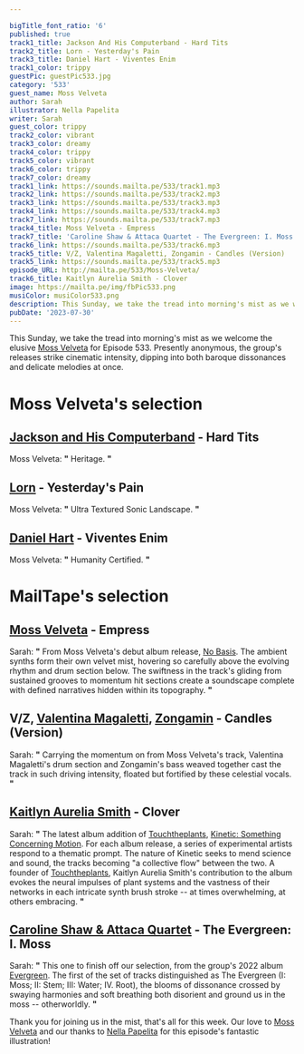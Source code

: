 ```yaml
---

bigTitle_font_ratio: '6'
published: true
track1_title: Jackson And His Computerband - Hard Tits
track2_title: Lorn - Yesterday's Pain
track3_title: Daniel Hart - Viventes Enim
track1_color: trippy
guestPic: guestPic533.jpg
category: '533'
guest_name: Moss Velveta
author: Sarah
illustrator: Nella Papelita
writer: Sarah
guest_color: trippy
track2_color: vibrant
track3_color: dreamy
track4_color: trippy
track5_color: vibrant
track6_color: trippy
track7_color: dreamy
track1_link: https://sounds.mailta.pe/533/track1.mp3
track2_link: https://sounds.mailta.pe/533/track2.mp3
track3_link: https://sounds.mailta.pe/533/track3.mp3
track4_link: https://sounds.mailta.pe/533/track4.mp3
track7_link: https://sounds.mailta.pe/533/track7.mp3
track4_title: Moss Velveta - Empress
track7_title: 'Caroline Shaw & Attaca Quartet - The Evergreen: I. Moss'
track6_link: https://sounds.mailta.pe/533/track6.mp3
track5_title: V/Z, Valentina Magaletti, Zongamin - Candles (Version)
track5_link: https://sounds.mailta.pe/533/track5.mp3
episode_URL: http://mailta.pe/533/Moss-Velveta/
track6_title: Kaitlyn Aurelia Smith - Clover
image: https://mailta.pe/img/fbPic533.png
musiColor: musiColor533.png
description: This Sunday, we take the tread into morning's mist as we welcome the elusive Moss Velveta for Episode 533. Presently anonymous, the group's releases strike cinematic intensity, dipping into both baroque dissonances and delicate harmonies at once.
pubDate: '2023-07-30'
---
```

 This Sunday, we take the tread into morning's mist as we welcome the elusive [Moss Velveta](https://www.mossvelveta.com/home) for Episode 533. Presently anonymous, the group's releases strike cinematic intensity, dipping into both baroque dissonances and delicate melodies at once.

# Moss Velveta's selection

## [Jackson and His Computerband](https://www.discogs.com/artist/15459-Jackson-His-Computer-Band) - Hard Tits
Moss Velveta: **"** Heritage. **"** 

## [Lorn](https://ninjatune.net/artist/lorn) - Yesterday's Pain
Moss Velveta: **"** Ultra Textured Sonic Landscape. **"** 

## [Daniel Hart](https://www.danielhartmusic.com/) - Viventes Enim
Moss Velveta: **"** Humanity Certified. **"** 

# MailTape's selection

## [Moss Velveta](https://www.mossvelveta.com/home) - Empress
Sarah: **"** From Moss Velveta's debut album release, [No Basis](https://mossvelveta.lnk.to/no-basis). The ambient synths form their own velvet mist, hovering so carefully above the evolving rhythm and drum section below. The swiftness in the track's gliding from sustained grooves to momentum hit sections create a soundscape complete with defined narratives hidden within its topography. **"** 

## V/Z, [Valentina Magaletti](https://valentinamagaletti.com/), [Zongamin](https://multiculti.bandcamp.com/) - Candles (Version)
Sarah: **"** Carrying the momentum on from Moss Velveta's track, Valentina Magaletti's drum section and Zongamin's bass weaved together cast the track in such driving intensity, floated but fortified by these celestial vocals. **"** 

## [Kaitlyn Aurelia Smith](https://kaitlynaureliasmith.bandcamp.com/) - Clover
Sarah: **"** The latest album addition of [Touchtheplants](https://touchtheplants.bandcamp.com/), [Kinetic: Something Concerning Motion](https://touchtheplants.bandcamp.com/album/kinetic-something-concerning-motion). For each album release, a series of experimental artists respond to a thematic prompt. The nature of Kinetic seeks to mend science and sound, the tracks becoming "a collective flow" between the two. A founder of [Touchtheplants](https://touchtheplants.bandcamp.com/), Kaitlyn Aurelia Smith's contribution to the album evokes the neural impulses of plant systems and the vastness of their networks in each intricate synth brush stroke -- at times overwhelming, at others embracing.  **"** 

## [Caroline Shaw & Attaca Quartet](http://www.attaccaquartet.com/caroline-shawattacca-quartet) - The Evergreen: I. Moss
Sarah: **"** This one to finish off our selection, from the group's 2022 album [Evergreen](http://www.attaccaquartet.com/caroline-shawattacca-quartet). The first of the set of tracks distinguished as The Evergreen (I: Moss; II: Stem; III: Water; IV. Root), the blooms of dissonance crossed by swaying harmonies and soft breathing both disorient and ground us in the moss -- otherworldly. **"** 

Thank you for joining us in the mist, that's all for this week. Our love to [Moss Velveta](https://www.mossvelveta.com/home) and our thanks to [Nella Papelita](https://nellapapelita.portfoliobox.net/contact) for this episode's fantastic illustration!
